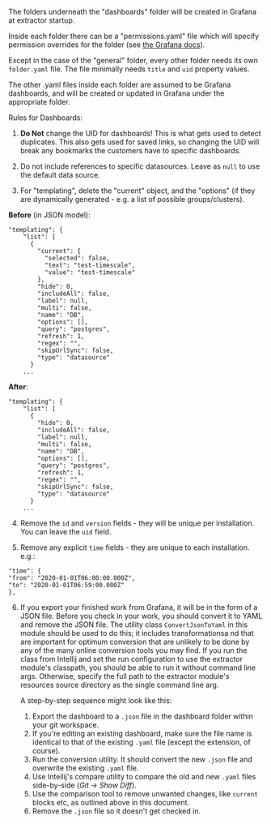 The folders underneath the "dashboards" folder will be created in Grafana at extractor startup.

Inside each folder there can be a "permissions.yaml" file which will specify permission overrides
for the folder (see
[the Grafana docs](https://grafana.com/docs/grafana/latest/http_api/folder_permissions/)).

Except in the case of the "general" folder, every other folder needs its own `folder.yaml` file.
The file minimally needs `title` and `uid` property values.

The other .yaml files inside each folder are assumed to be Grafana dashboards, and will be created
or updated in Grafana under the appropriate folder.

Rules for Dashboards:

1) **Do Not** change the UID for dashboards! This is what gets used to detect duplicates. This also
   gets used for saved links, so changing the UID will break any bookmarks the customers have to
   specific dashboards.

2) Do not include references to specific datasources. Leave as `null` to use the default data
   source.

3) For "templating", delete the "current" object, and the "options" (if they are dynamically
   generated - e.g. a list of possible groups/clusters).

**Before** (in JSON model):

```
"templating": {
    "list": [
      {
        "current": {
          "selected": false,
          "text": "test-timescale",
          "value": "test-timescale"
        },
        "hide": 0,
        "includeAll": false,
        "label": null,
        "multi": false,
        "name": "DB",
        "options": [],
        "query": "postgres",
        "refresh": 1,
        "regex": "",
        "skipUrlSync": false,
        "type": "datasource"
      }
    ...
```

**After**:

```
"templating": {
    "list": [
      {
        "hide": 0,
        "includeAll": false,
        "label": null,
        "multi": false,
        "name": "DB",
        "options": [],
        "query": "postgres",
        "refresh": 1,
        "regex": "",
        "skipUrlSync": false,
        "type": "datasource"
      }
    ...
```

4) Remove the `id` and `version` fields - they will be unique per installation. You can leave the
   `uid` field.

5) Remove any explicit `time` fields - they are unique to each installation. e.g.:

```
"time": {
"from": "2020-01-01T06:00:00.000Z",
"to": "2020-01-01T06:59:00.000Z"
},
```

6) If you export your finished work from Grafana, it will be in the form of a JSON file. Before you
   check in your work, you should convert it to YAML and remove the JSON file. The utility class
   `ConvertJsonToYaml` in this module should be used to do this; it includes
   transformationsa nd that are important for optimum conversion that are unlikely to be done by any of
   the many online conversion tools you may find. If you run the class from Intellij and set the run
   configuration to use the extractor module's classpath, you should be able to run it without
   command line args. Otherwise, specify the full path to the extractor module's resources source
   directory as the single command line arg.
   
   A step-by-step sequence might look like this:
   1. Export the dashboard to a `.json` file in the dashboard folder within your git workspace.
   2. If you're editing an existing dashboard, make sure the file name is identical to that of the 
      existing `.yaml` file (except the extension, of course).
   3. Run the conversion utility. It should convert the new `.json` file and overwrite the existing
      `.yaml` file. 
   4. Use Intellij's compare utility to compare the old and new `.yaml` files side-by-side 
      (_Git -> Show Diff_).
   5. Use the comparison tool to remove unwanted changes, like `current` blocks etc, as outlined
      above in this document.
   6. Remove the `.json` file so it doesn't get checked in.
      
      

